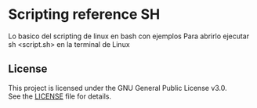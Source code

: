 # Scripting reference SH
Lo basico del scripting de linux en bash con ejemplos
Para abrirlo ejecutar sh <script.sh> en la terminal de Linux

## License
This project is licensed under the GNU General Public License v3.0.  
See the [LICENSE](./LICENSE.txt) file for details.
